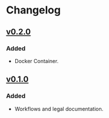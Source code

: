 # Changelog

## [v0.2.0](https://github.com/Dog-Face-Development/DFD-Code-Style-Guide/releases/tag/v0.2.0)

### Added

- Docker Container.

## [v0.1.0](https://github.com/Dog-Face-Development/DFD-Code-Style-Guide/releases/tag/v0.1.0)

### Added

- Workflows and legal documentation.
